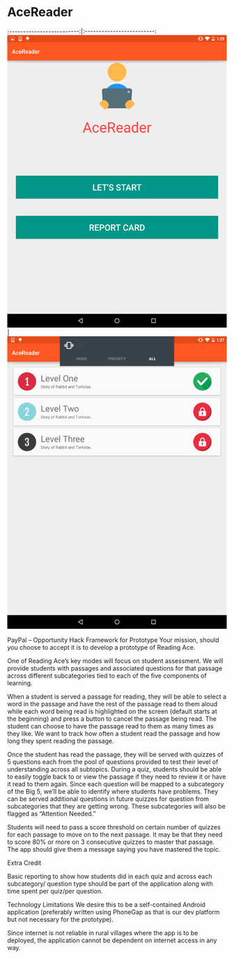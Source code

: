 # AceReader

:-------------------------:|:-------------------------:
![](screenshots/start.png "")  |  ![](screenshots/Screenshot_2015-10-04-13-27-51.png "")
  

PayPal – Opportunity Hack
Framework for Prototype
Your mission, should you choose to accept it is to develop a prototype of Reading Ace. 

One of Reading Ace’s key modes will focus on student assessment.  We will provide students with passages and associated questions for that passage across different subcategories tied to each of the five components of learning.

When a student is served a passage for reading, they will be able to select a word in the passage and have the rest of the passage read to them aloud while each word being read is highlighted on the screen (default starts at the beginning) and press a button to cancel the passage being read.  The student can choose to have the passage read to them as many times as they like.  We want to track how often a student read the passage and how long they spent reading the passage.

Once the student has read the passage, they will be served with quizzes of 5 questions each from the pool of questions provided to test their level of understanding across all subtopics. During a quiz, students should be able to easily toggle back to or view the passage if they need to review it or have it read to them again.  Since each question will be mapped to a subcategory of the Big 5, we’ll be able to identify where students have problems.  They can be served additional questions in future quizzes for question from subcategories that they are getting wrong.  These subcategories will also be flagged as “Attention Needed.”

Students will need to pass a score threshold on certain number of quizzes for each passage to move on to the next passage. It may be that they need to score 80% or more on 3 consecutive quizzes to master that passage. The app should give them a message saying you have mastered the topic. 

Extra Credit

Basic reporting to show how students did in each quiz and across each subcategory/ question type should be part of the application along with time spent per quiz/per question.

Technology Limitations
We desire this to be a self-contained Android application (preferably written using PhoneGap as that is our dev platform but not necessary for the prototype). 

Since internet is not reliable in rural villages where the app is to be deployed, the application cannot be dependent on internet access in any way.

